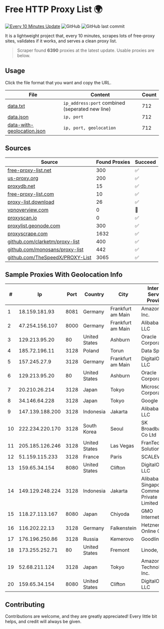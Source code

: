 
# Free HTTP Proxy List 🌍

[![Every 10 Minutes Update](https://github.com/mertguvencli/http-proxy-list/actions/workflows/main.yml/badge.svg?branch=main)](https://github.com/mertguvencli/http-proxy-list/actions/workflows/main.yml)
![GitHub](https://img.shields.io/github/license/mertguvencli/http-proxy-list)
![GitHub last commit](https://img.shields.io/github/last-commit/mertguvencli/http-proxy-list)

It is a lightweight project that, every 10 minutes, scrapes lots of free-proxy sites, validates if it works, and serves a clean proxy list.


> Scraper found **6390** proxies at the latest update. Usable proxies are below.

## Usage

Click the file format that you want and copy the URL.


|File|Content|Count|
|----|-------|-----|
|[data.txt](https://raw.githubusercontent.com/mertguvencli/http-proxy-list/main/proxy-list/data.txt)|`ip_address:port` combined (seperated new line)|712|
|[data.json](https://raw.githubusercontent.com/mertguvencli/http-proxy-list/main/proxy-list/data.json)|`ip, port`|712|
|[data-with-geolocation.json](https://raw.githubusercontent.com/mertguvencli/http-proxy-list/main/proxy-list/data-with-geolocation.json)|`ip, port, geolocation`|712|

## Sources

|Source|Found Proxies|Succeed|
|------|-------------|-------|
|[free-proxy-list.net](https://free-proxy-list.net)|300|✅|
|[us-proxy.org](https://www.us-proxy.org)|200|✅|
|[proxydb.net](http://proxydb.net)|15|✅|
|[free-proxy-list.com](https://free-proxy-list.com/?page=&port=&type%5B%5D=http&type%5B%5D=https&up_time=0&search=Search)|10|✅|
|[proxy-list.download](https://www.proxy-list.download/HTTP)|26|✅|
|[vpnoverview.com](https://vpnoverview.com/privacy/anonymous-browsing/free-proxy-servers)|0|🚫|
|[proxyscan.io](https://www.proxyscan.io)|0|✅|
|[proxylist.geonode.com](https://proxylist.geonode.com/api/proxy-list?limit=300&page=1&sort_by=lastChecked&sort_type=desc&protocols=http,https)|300|✅|
|[proxyscrape.com](https://api.proxyscrape.com/v2/?request=displayproxies&protocol=http&timeout=10000&country=all&ssl=all&anonymity=all)|1632|✅|
|[github.com/clarketm/proxy-list](https://raw.githubusercontent.com/clarketm/proxy-list/master/proxy-list-raw.txt)|400|✅|
|[github.com/monosans/proxy-list](https://raw.githubusercontent.com/monosans/proxy-list/main/proxies/http.txt)|442|✅|
|[github.com/TheSpeedX/PROXY-List](https://raw.githubusercontent.com/TheSpeedX/PROXY-List/master/http.txt)|3065|✅|


## Sample Proxies With Geolocation Info

|#|Ip|Port|Country|City|Internet Service Provider|
|-|--|----|-------|----|-------------------------|
|1|18.159.181.93|8081|Germany|Frankfurt am Main|Amazon.com, Inc.|
|2|47.254.156.107|8000|Germany|Frankfurt am Main|Alibaba.com LLC|
|3|129.213.95.20|80|United States|Ashburn|Oracle Corporation|
|4|185.72.196.11|3128|Poland|Torun|Data Space|
|5|157.245.27.9|3128|Germany|Frankfurt am Main|DigitalOcean, LLC|
|6|129.213.95.20|80|United States|Ashburn|Oracle Corporation|
|7|20.210.26.214|3128|Japan|Tokyo|Microsoft Corporation|
|8|34.146.64.228|3128|Japan|Tokyo|Google LLC|
|9|147.139.188.200|3128|Indonesia|Jakarta|Alibaba.com LLC|
|10|222.234.220.170|3128|South Korea|Seoul|SK Broadband Co Ltd|
|11|205.185.126.246|3128|United States|Las Vegas|FranTech Solutions|
|12|51.159.115.233|3128|France|Paris|SCALEWAY|
|13|159.65.34.154|8080|United States|Clifton|DigitalOcean, LLC|
|14|149.129.248.224|3128|Indonesia|Jakarta|Alibaba.com Singapore E-Commerce Private Limited|
|15|118.27.113.167|8080|Japan|Chiyoda|GMO Internet, Inc.|
|16|116.202.22.13|3128|Germany|Falkenstein|Hetzner Online GmbH|
|17|176.196.250.86|3128|Russia|Kemerovo|Goodline.info|
|18|173.255.252.71|80|United States|Fremont|Linode, LLC|
|19|52.68.211.124|3128|Japan|Tokyo|Amazon Technologies Inc.|
|20|159.65.34.154|8080|United States|Clifton|DigitalOcean, LLC|



## Contributing

Contributions are welcome, and they are greatly appreciated! Every
little bit helps, and credit will always be given.

